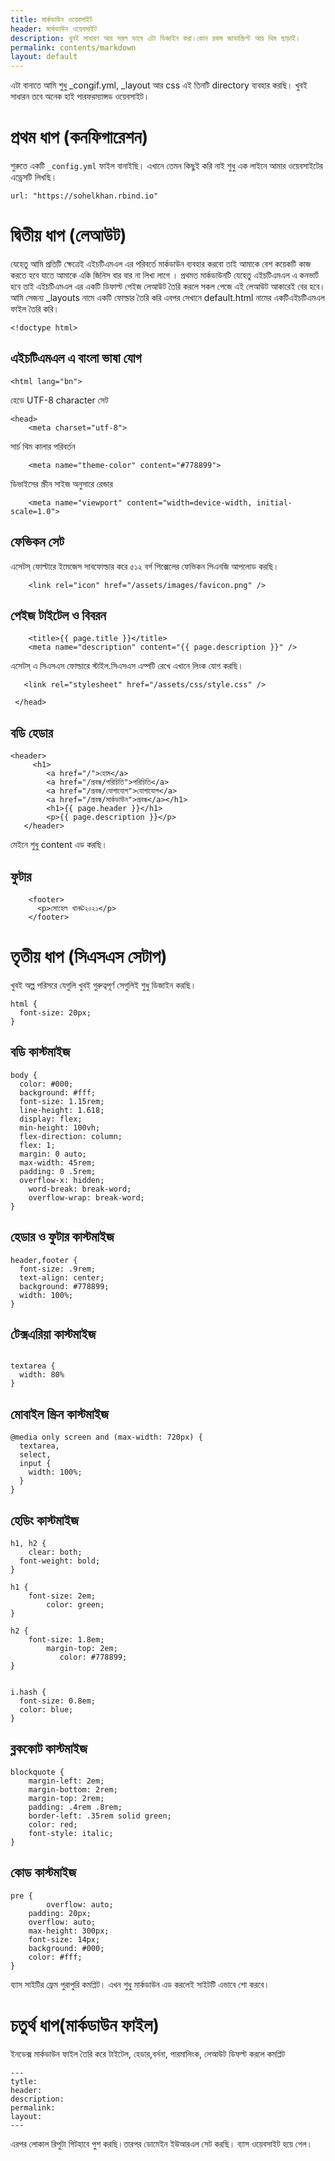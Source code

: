 ```yaml
---
title: মার্কডাউন ওয়েবসাইট
header: মার্কডাউন ওয়েবসাইট 
description: খুবই সাধারণ আর সরল ভাবে এটা ডিজাইন করা।কোন রকম জাভাস্ক্রিপ্ট আর থিম ছাড়াই।
permalink: contents/markdown
layout: default
---
```

এটা বানাতে আমি শুধু _congif.yml, _layout আর  css এই তিনটি directory ব্যবহার করছি। খুবই সাধারন তবে অনেক হাই পারফরম্যান্সড ওয়েবসাইট।

# প্রথম ধাপ (কনফিগারেশন)
শুরুতে একটি `_config.yml` ফাইল বানাইছি। এখানে তেমন কিছুই করি নাই শুধু এক লাইনে আমার ওয়েবসাইটের এড্রেসটি লিখছি।
```
url: "https://sohelkhan.rbind.io"

```
# দ্বিতীয় ধাপ (লেআউট)
যেহেতু আমি প্রতিটি ক্ষেত্রেই এইচটিএমএল এর পরিবর্তে মার্কডাউন ব্যবহার করবো  তাই  আমাকে বেশ কয়েকটি কাজ করতে হবে যাতে আমাকে একি জিনিস বার বার না লিখা লাগে । প্রথমত মার্কডাউনটি যেহেতু এইচটিএমএল এ কনভার্ট হবে তাই এইচটিএমএল এর একটি ডিফাল্ট পেইজ লেআউট তৈরি করলে সকল পেজে এই লেআউট আকারেই বের হবে। আমি সেজন্য _layouts নামে একটি  ফোল্ডার তৈরি করি এবপর সেখানে  default.html নামের একটিএইচটিএমএল ফাইল তৈরি করি।
```
<!doctype html>
```
## এইচটিএমএল এ বাংলা ভাষা যোগ
```
<html lang="bn">

```
হেডে UTF-8 character সেট 
```
<head>
    <meta charset="utf-8">
```    
সার্চ থিম কালার পরিবর্তন
```
    <meta name="theme-color" content="#778899">
```
ডিভাইসের স্ক্রীন সাইজ অনুসারে রেন্ডার
```
    <meta name="viewport" content="width=device-width, initial-scale=1.0">
```
## ফেভিকন সেট
এসেটস্ ফোল্টারে ইমেজেস সাবফোল্ডার করে ৫১২ বর্গ পিক্সেলের ফেভিকন পিএনজি আপলোড করছি। 
```
    <link rel="icon" href="/assets/images/favicon.png" />
```
## পেইজ টাইটেল ও বিবরন
```
    <title>{{ page.title }}</title>
    <meta name="description" content="{{ page.description }}" />
 ```   
 এসেটস্ এ সিএসএস ফোল্ডারে স্টাইল.সিএসএস এম্পটি রেখে এখানে লিংক যোগ করছি। 
 ```   
    <link rel="stylesheet" href="/assets/css/style.css" />

  </head>
 ```
## বডি হেডার
 ```
 <header>
      <h1>
         <a href="/">হোম</a>
         <a href="/প্রবন্ধ/পরিচিতি">পরিচিতি</a>
         <a href="/প্রবন্ধ/যোগাযোগ">যোগাযোগ</a>
         <a href="/প্রবন্ধ/মার্কডাউন">প্রবন্ধ</a></h1>
         <h1>{{ page.header }}</h1>
         <p>{{ page.description }}</p>
    </header>
```
মেইনে শুধু content এড করছি।

## ফুটার

```    
    <footer>
      <p>সোহেল খান©২০২১</p>
    </footer>
```
# তৃতীয় ধাপ (সিএসএস সেটাপ)

খুবই অল্প পরিসরে যেগুলি খুবই গুরুত্বপূর্ণ সেগুলিই শুধু ডিজাইন করছি।

```
html {
  font-size: 20px;
}
```
## বডি কাস্টমাইজ
```
body {
  color: #000;
  background: #fff;
  font-size: 1.15rem;
  line-height: 1.618;
  display: flex;
  min-height: 100vh;
  flex-direction: column;
  flex: 1;
  margin: 0 auto;
  max-width: 45rem;
  padding: 0 .5rem;
  overflow-x: hidden;
	word-break: break-word;
	overflow-wrap: break-word;
}
```
## হেডার ও ফুটার কাস্টমাইজ
``` 
header,footer {
  font-size: .9rem;
  text-align: center;
  background: #778899;
  width: 100%;
}
```
## টেক্সএরিয়া কাস্টমাইজ
```

textarea {
  width: 80%
}
```
## মোবাইল স্ক্রিন কাস্টমাইজ
```
@media only screen and (max-width: 720px) {
  textarea,
  select,
  input {
    width: 100%;
  }
}

```
## হেডিং কাস্টমাইজ
```
h1, h2 {
	clear: both;
  font-weight: bold;
}

h1 {
	font-size: 2em;
        color: green;
}

h2 {
	font-size: 1.8em;
        margin-top: 2em;
           color: #778899;
}


```

```
i.hash {
  font-size: 0.8em;
  color: blue;
}
```
## ব্লককোট কাস্টমাইজ
```
blockquote {
    margin-left: 2em;
    margin-bottom: 2rem;
    margin-top: 2rem;
    padding: .4rem .8rem;
    border-left: .35rem solid green;
    color: red;
    font-style: italic;
}

```
## কোড কাস্টমাইজ
```
pre {
        overflow: auto; 
	padding: 20px;
	overflow: auto;
	max-height: 300px;
	font-size: 14px;
	background: #000;
	color: #fff;
}
```
ব্যাস সাইটির ফ্রেম পুরাপুরি কমপ্লিট। এখন শুধু মার্কডাউন এড করলেই সাইটটি এভাবে শো করবে।
# চতুর্থ ধাপ(মার্কডাউন ফাইল)
ইনডেক্স মার্কডাউন ফাইল তৈরি করে টাইটেল, হেডার,বর্ননা, পারমালিংক, লেআউট ডিফল্ট করলে কমপ্লিট
```
---
tytle:
header:
description:
permalink:
layout:
---
```
এরপর লোকাল রিপুটা গিটহাবে পুশ করছি।তারপর ডোমেইন ইউআরএল সেট করছি। ব্যাস ওয়েবসাইট হয়ে গেল।

